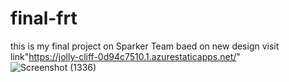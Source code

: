 # final-frt
this is my final project on
Sparker Team
baed on new design
visit link"https://jolly-cliff-0d94c7510.1.azurestaticapps.net/"
![Screenshot (1336)](https://user-images.githubusercontent.com/108041054/183818752-6bfd5c24-ef43-4814-bba9-3fa7fbbbeb7e.png)
